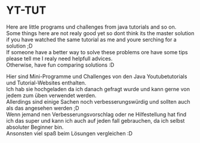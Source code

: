 # YT-TUT  
Here are little programs und challenges from java tutorials and so on.    
Some things here are not realy good yet so dont think its the master solution if you have watched the same tutorial as me and youre serching for a solution ;D  
If someone have a better way to solve these problems ore have some tips please tell me I realy need helpfull advices.  
Otherwise, have fun comparing solutions :D 

Hier sind Mini-Programme und Challenges von den Java Youtubetutorials und Tutorial-Websites enthalten.  
Ich hab sie hochgeladen da ich danach gefragt wurde und kann gerne von jedem zum üben verwendet werden.  
Allerdings sind einige Sachen noch verbesserungswürdig und sollten auch als das angesehen werden ;D  
Wenn jemand nen Verbesserungsvorschlag oder ne Hilfestellung hat find ich das super und kann ich auch auf jeden fall gebrauchen, da ich selbst absoluter Beginner bin.  
Ansonsten viel spaß beim Lösungen vergleichen :D 
